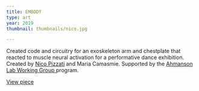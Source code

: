 ```yaml
---
title: EMBODY
type: art
year: 2019
thumbnail: thumbnails/nico.jpg

---
```

Created code and circuitry for an exoskeleton arm and chestplate that reacted to muscle neural activation for a performative dance exhibition. Created by [Nico Pizzati](https://npizzati.myportfolio.com/embody) and Maria Camasmie. Supported by the [Ahmanson Lab Working Group ](https://polymathic.usc.edu/ahmanson-lab/working-groups/ahmanson-lab-working-groups) program. 

[View piece](https://npizzati.myportfolio.com/embody)

